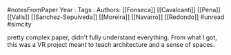 #notesFromPaper
Year   :
Tags   :
Authors: [[Fonseca]] [[Cavalcanti]] [[Pena]] [[Valls]] [[Sanchez-Sepulveda]] [[Moreira]] [[Navarro]] [[Redondo]]
#unread #simcity

pretty complex paper, didn't fully understand everything. From what I got, this was a VR project meant to teach architecture and a sense of spaces.
